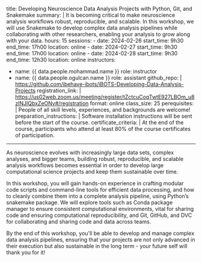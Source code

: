 title: Developing Neuroscience Data Analysis Projects with Python, Git, and Snakemake
summary: |
    It is becoming critical to make neuroscience analysis workflows robust, reproducible, and scalable. In this workshop, we will use Snakemake to develop complex data analysis pipelines while collaborating with other researchers, enabling your analysis to grow along with your data.
hours: 15
sessions:
    - date: 2024-02-26
      start_time: 9h30
      end_time: 17h00
      location: online
    - date: 2024-02-27
      start_time: 9h30
      end_time: 17h00
      location: online
    - date: 2024-02-28
      start_time: 9h30
      end_time: 12h30
      location: online
instructors:
  - name: {{ data.people.mohammad.name }}
    role: instructor
  - name: {{ data.people.ogulcan.name }}
    role: assistant
github_repo: |
    https://github.com/ibehave-ibots/iBOTS-Developing-Data-Analysis-Projects
registration_link: |
    https://us02web.zoom.us/meeting/register/tZctcuCoqTwtE927LBOm_u8zlNJIQbxZeONv#/registration
format: online
class_size: 25
perequisites: |
    People of all skill levels, experiences, and backgrounds are welcome!
preparation_instructions: |
    Software installation instructions will be sent before the start of the course.
certificate_criteria: | 
    At the end of the course, participants who attend at least 80% of the course certificates of participation.
--- 

As neuroscience evolves with increasingly large data sets, complex analyses, and bigger teams, building robust, reproducible, and scalable analysis workflows becomes essential in order to develop large computational science projects and keep them sustainable over time. 

In this workshop, you will gain hands-on experience in crafting modular code scripts and command-line tools for efficient data processing, and how to cleanly combine them into a complete analysis pipeline, using Python’s snakemake package. We will explore tools such as Conda package manager to ensure consistent computational environments, vital for sharing code and ensuring computational reproducibility, and Git, GitHub, and DVC for collaborating and sharing code and data across teams.

By the end of this workshop, you'll be able to develop and manage complex data analysis pipelines, ensuring that your projects are not only advanced in their execution but also sustainable in the long term - your future self will thank you for it!
